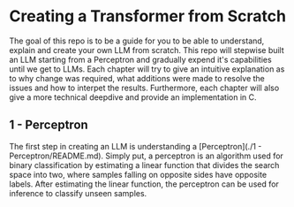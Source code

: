 # Creating a Transformer from Scratch

The goal of this repo is to be a guide for you to be able to understand, explain and create your own LLM from scratch. This repo will stepwise built an LLM starting from a Perceptron and gradually expend it's capabilities until we get to LLMs. Each chapter will try to give an intuitive explanation as to why change was required, what additions were made to resolve the issues and how to interpet the results. Furthermore, each chapter will also give a more technical deepdive and provide an implementation in C.

## 1 - Perceptron

The first step in creating an LLM is understanding a [Perceptron](./1 - Perceptron/README.md). Simply put, a perceptron is an algorithm used for binary classification by estimating a linear function that divides the search space into two, where samples falling on opposite sides have opposite labels. After estimating the linear function, the perceptron can be used for inference to classify unseen samples.


